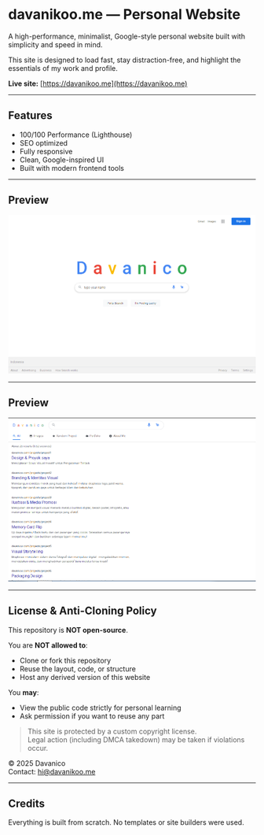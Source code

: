 # davanikoo.me — Personal Website

A high-performance, minimalist, Google-style personal website built with simplicity and speed in mind.

This site is designed to load fast, stay distraction-free, and highlight the essentials of my work and profile.

 **Live site:** [https://davanikoo.me](https://davanikoo.me)

---

##  Features

-  100/100 Performance (Lighthouse)
-  SEO optimized
-  Fully responsive
-  Clean, Google-inspired UI
-  Built with modern frontend tools

---

##  Preview

![screenshot](img/preview.png)


---
##  Preview

![screenshot](img/preview2.png)


---

##  License & Anti-Cloning Policy

This repository is **NOT open-source**.

 You are **NOT allowed to**:
- Clone or fork this repository
- Reuse the layout, code, or structure
- Host any derived version of this website

 You **may**:
- View the public code strictly for personal learning
- Ask permission if you want to reuse any part

> This site is protected by a custom copyright license.  
> Legal action (including DMCA takedown) may be taken if violations occur.

© 2025 Davanico  
 Contact: hi@davanikoo.me

---

##  Credits

Everything is built from scratch. No templates or site builders were used.
